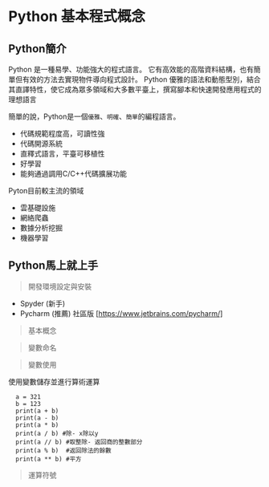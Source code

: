 # Python 基本程式概念

## Python簡介

Python 是一種易學、功能強大的程式語言。 它有高效能的高階資料結構，也有簡單但有效的方法去實現物件導向程式設計。 Python 優雅的語法和動態型別，結合其直譯特性，使它成為眾多領域和大多數平臺上，撰寫腳本和快速開發應用程式的理想語言

簡單的說，Python是一個`優雅`、`明確`、`簡單`的編程語言。
- 代碼規範程度高，可讀性強
- 代碼開源系統
- 直釋式語言，平臺可移植性
- 好學習
- 能夠通過調用C/C++代碼擴展功能
  
Pyton目前較主流的領域
- 雲基礎設施 
- 網絡爬蟲 
- 數據分析挖掘 
- 機器學習 

## Python馬上就上手

>開發環境設定與安裝
* Spyder (新手)
* Pycharm (推薦) 社區版
 [https://www.jetbrains.com/pycharm/]

>基本概念

>變數命名

>變數使用

使用變數儲存並進行算術運算
```
  a = 321
  b = 123
  print(a + b)
  print(a - b)
  print(a * b)
  print(a / b) #除- x除以y
  print(a // b) #取整除- 返回商的整數部分
  print(a % b)  #返回除法的餘數
  print(a ** b) #平方
```
>運算符號

